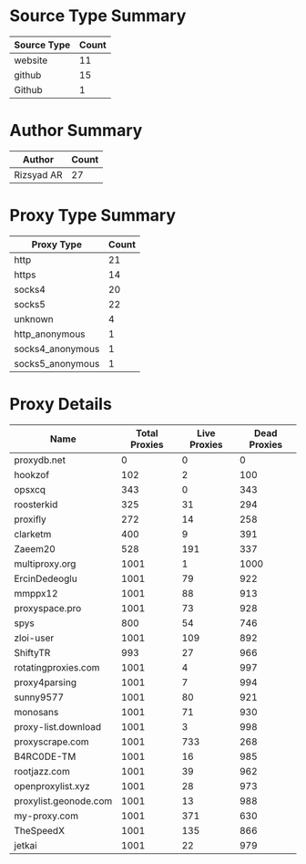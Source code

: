 # Source Type Summary

| Source Type | Count |
|-------------|-------|
| website | 11 |
| github | 15 |
| Github | 1 |


# Author Summary

| Author | Count |
|--------|-------|
| Rizsyad AR | 27 |


# Proxy Type Summary

| Proxy Type | Count |
|------------|-------|
| http | 21 |
| https | 14 |
| socks4 | 20 |
| socks5 | 22 |
| unknown | 4 |
| http_anonymous | 1 |
| socks4_anonymous | 1 |
| socks5_anonymous | 1 |


# Proxy Details

| Name | Total Proxies | Live Proxies | Dead Proxies |
|------|---------------|--------------|---------------|
| proxydb.net | 0 | 0 | 0 |
| hookzof | 102 | 2 | 100 |
| opsxcq | 343 | 0 | 343 |
| roosterkid | 325 | 31 | 294 |
| proxifly | 272 | 14 | 258 |
| clarketm | 400 | 9 | 391 |
| Zaeem20 | 528 | 191 | 337 |
| multiproxy.org | 1001 | 1 | 1000 |
| ErcinDedeoglu | 1001 | 79 | 922 |
| mmppx12 | 1001 | 88 | 913 |
| proxyspace.pro | 1001 | 73 | 928 |
| spys | 800 | 54 | 746 |
| zloi-user | 1001 | 109 | 892 |
| ShiftyTR | 993 | 27 | 966 |
| rotatingproxies.com | 1001 | 4 | 997 |
| proxy4parsing | 1001 | 7 | 994 |
| sunny9577 | 1001 | 80 | 921 |
| monosans | 1001 | 71 | 930 |
| proxy-list.download | 1001 | 3 | 998 |
| proxyscrape.com | 1001 | 733 | 268 |
| B4RC0DE-TM | 1001 | 16 | 985 |
| rootjazz.com | 1001 | 39 | 962 |
| openproxylist.xyz | 1001 | 28 | 973 |
| proxylist.geonode.com | 1001 | 13 | 988 |
| my-proxy.com | 1001 | 371 | 630 |
| TheSpeedX | 1001 | 135 | 866 |
| jetkai | 1001 | 22 | 979 |
